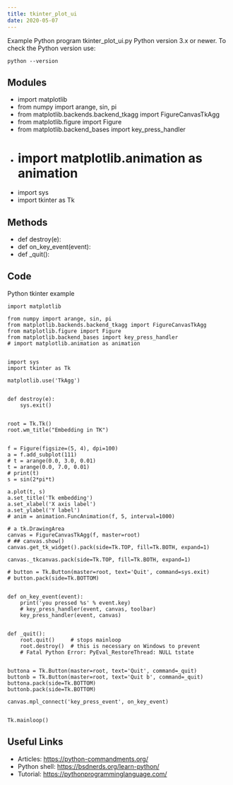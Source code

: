```yaml
---
title: tkinter_plot_ui
date: 2020-05-07
---
```

Example Python program tkinter_plot_ui.py
Python version 3.x or newer.
To check the Python version use:

    python --version

## Modules

* import matplotlib
* from numpy import arange, sin, pi
* from matplotlib.backends.backend_tkagg import FigureCanvasTkAgg
* from matplotlib.figure import Figure
* from matplotlib.backend_bases import key_press_handler
* # import matplotlib.animation as animation
* import sys
* import tkinter as Tk

## Methods

* def destroy(e):
* def on_key_event(event):
* def _quit():

## Code

Python tkinter example

    import matplotlib
    
    from numpy import arange, sin, pi
    from matplotlib.backends.backend_tkagg import FigureCanvasTkAgg
    from matplotlib.figure import Figure
    from matplotlib.backend_bases import key_press_handler
    # import matplotlib.animation as animation
    
    
    import sys
    import tkinter as Tk
    
    matplotlib.use('TkAgg')
    
    
    def destroy(e):
        sys.exit()
    
    
    root = Tk.Tk()
    root.wm_title("Embedding in TK")
    
    
    f = Figure(figsize=(5, 4), dpi=100)
    a = f.add_subplot(111)
    # t = arange(0.0, 3.0, 0.01)
    t = arange(0.0, 7.0, 0.01)
    # print(t)
    s = sin(2*pi*t)
    
    a.plot(t, s)
    a.set_title('Tk embedding')
    a.set_xlabel('X axis label')
    a.set_ylabel('Y label')
    # anim = animation.FuncAnimation(f, 5, interval=1000)
    
    # a tk.DrawingArea
    canvas = FigureCanvasTkAgg(f, master=root)
    # ## canvas.show()
    canvas.get_tk_widget().pack(side=Tk.TOP, fill=Tk.BOTH, expand=1)
    
    canvas._tkcanvas.pack(side=Tk.TOP, fill=Tk.BOTH, expand=1)
    
    # button = Tk.Button(master=root, text='Quit', command=sys.exit)
    # button.pack(side=Tk.BOTTOM)
    
    
    def on_key_event(event):
        print('you pressed %s' % event.key)
        # key_press_handler(event, canvas, toolbar)
        key_press_handler(event, canvas)
    
    
    def _quit():
        root.quit()     # stops mainloop
        root.destroy()  # this is necessary on Windows to prevent
        # Fatal Python Error: PyEval_RestoreThread: NULL tstate
    
    
    buttona = Tk.Button(master=root, text='Quit', command=_quit)
    buttonb = Tk.Button(master=root, text='Quit b', command=_quit)
    buttona.pack(side=Tk.BOTTOM)
    buttonb.pack(side=Tk.BOTTOM)
    
    canvas.mpl_connect('key_press_event', on_key_event)
    
    
    Tk.mainloop()
    

## Useful Links

- Articles: https://python-commandments.org/
- Python shell: https://bsdnerds.org/learn-python/
- Tutorial: https://pythonprogramminglanguage.com/
